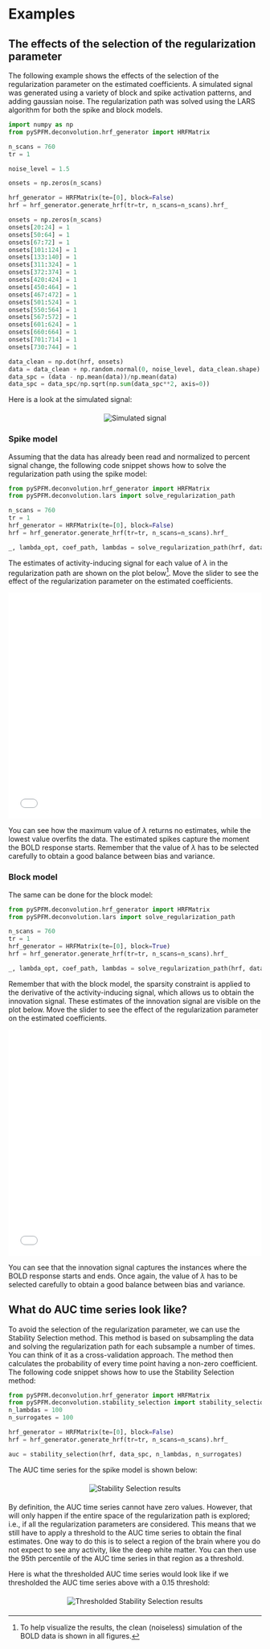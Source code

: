# Examples

<style>
    main {
        min-width: 1000px !important;
    }
    .iframe-container {
        width: 100%;
        height: 450px;
        overflow: hidden;
    }
    .iframe-container iframe {
        width: 100%;
        height: 100%;
        border: none;
    }
    .image-container {
        width: 100%;
        text-align: center;
        margin: 20px 0;
    }
    .image-container img {
        max-width: 100%;
        height: auto;
    }
</style>

## The effects of the selection of the regularization parameter

The following example shows the effects of the selection of the regularization parameter on the estimated coefficients. A simulated signal was generated using a variety of block and spike activation patterns, and adding gaussian noise. The regularization path was solved using the LARS algorithm for both the spike and block models.

```python
import numpy as np
from pySPFM.deconvolution.hrf_generator import HRFMatrix

n_scans = 760
tr = 1

noise_level = 1.5

onsets = np.zeros(n_scans)

hrf_generator = HRFMatrix(te=[0], block=False)
hrf = hrf_generator.generate_hrf(tr=tr, n_scans=n_scans).hrf_

onsets = np.zeros(n_scans)
onsets[20:24] = 1
onsets[50:64] = 1
onsets[67:72] = 1
onsets[101:124] = 1
onsets[133:140] = 1
onsets[311:324] = 1
onsets[372:374] = 1
onsets[420:424] = 1
onsets[450:464] = 1
onsets[467:472] = 1
onsets[501:524] = 1
onsets[550:564] = 1
onsets[567:572] = 1
onsets[601:624] = 1
onsets[660:664] = 1
onsets[701:714] = 1
onsets[730:744] = 1

data_clean = np.dot(hrf, onsets)
data = data_clean + np.random.normal(0, noise_level, data_clean.shape)
data_spc = (data - np.mean(data))/np.mean(data)
data_spc = data_spc/np.sqrt(np.sum(data_spc**2, axis=0))
```

Here is a look at the simulated signal:

<div class="image-container">
    <img src="_static/simulated_signal.png" alt="Simulated signal">
</div>

### Spike model

Assuming that the data has already been read and normalized to percent signal change, the following code snippet shows how to solve the regularization path using the spike model:

```python
from pySPFM.deconvolution.hrf_generator import HRFMatrix
from pySPFM.deconvolution.lars import solve_regularization_path

n_scans = 760
tr = 1
hrf_generator = HRFMatrix(te=[0], block=False)
hrf = hrf_generator.generate_hrf(tr=tr, n_scans=n_scans).hrf_

_, lambda_opt, coef_path, lambdas = solve_regularization_path(hrf, data, n_scans)
```

The estimates of activity-inducing signal for each value of $\lambda$ in the regularization path are shown on the plot below[^1]. Move the slider to see the effect of the regularization parameter on the estimated coefficients.

<div class="iframe-container">
    <iframe src="_static/regularization_figure_spike.html" id="plotly-figure-spike"></iframe>
</div>

You can see how the maximum value of $\lambda$ returns no estimates, while the lowest value overfits the data. The estimated spikes capture the moment the BOLD response starts. Remember that the value of $\lambda$ has to be selected carefully to obtain a good balance between bias and variance.

### Block model

The same can be done for the block model:

```python
from pySPFM.deconvolution.hrf_generator import HRFMatrix
from pySPFM.deconvolution.lars import solve_regularization_path

n_scans = 760
tr = 1
hrf_generator = HRFMatrix(te=[0], block=True)
hrf = hrf_generator.generate_hrf(tr=tr, n_scans=n_scans).hrf_

_, lambda_opt, coef_path, lambdas = solve_regularization_path(hrf, data_spc, n_scans)
```

Remember that with the block model, the sparsity constraint is applied to the derivative of the activity-inducing signal, which allows us to obtain the innovation signal. These estimates of the innovation signal are visible on the plot below. Move the slider to see the effect of the regularization parameter on the estimated coefficients.

<div class="iframe-container">
    <iframe src="_static/regularization_figure_block.html" id="plotly-figure-block"></iframe>
</div>

You can see that the innovation signal captures the instances where the BOLD response starts and ends. Once again, the value of $\lambda$ has to be selected carefully to obtain a good balance between bias and variance.

## What do AUC time series look like?

To avoid the selection of the regularization parameter, we can use the Stability Selection method. This method is based on subsampling the data and solving the regularization path for each subsample a number of times. You can think of it as a cross-validation approach. The method then calculates the probability of every time point having a non-zero coefficient. The following code snippet shows how to use the Stability Selection method:

```python
from pySPFM.deconvolution.hrf_generator import HRFMatrix
from pySPFM.deconvolution.stability_selection import stability_selection
n_lambdas = 100
n_surrogates = 100

hrf_generator = HRFMatrix(te=[0], block=False)
hrf = hrf_generator.generate_hrf(tr=tr, n_scans=n_scans).hrf_

auc = stability_selection(hrf, data_spc, n_lambdas, n_surrogates)
```

The AUC time series for the spike model is shown below:

<div class="image-container">
    <img src="_static/stability_selection.png" alt="Stability Selection results">
</div>

By definition, the AUC time series cannot have zero values. However, that will only happen if the entire space of the regularization path is explored; i.e., if all the regularization parameters are considered. This means that we still have to apply a threshold to the AUC time series to obtain the final estimates. One way to do this is to select a region of the brain where you do not expect to see any activity, like the deep white matter. You can then use the 95th percentile of the AUC time series in that region as a threshold.

Here is what the thresholded AUC time series would look like if we thresholded the AUC time series above with a 0.15 threshold:

<div class="image-container">
    <img src="_static/stability_selection_thresholded.png" alt="Thresholded Stability Selection results">
</div>

[^1]: To help visualize the results, the clean (noiseless) simulation of the BOLD data is shown in all figures.
